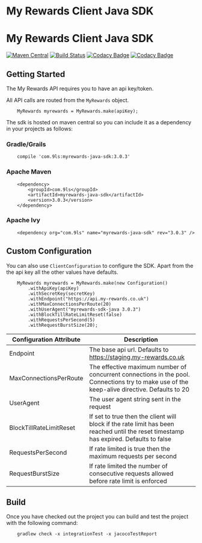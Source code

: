 # My Rewards Client Java SDK
# My Rewards Client Java SDK

[![Maven Central](https://maven-badges.herokuapp.com/maven-central/com.9ls/myrewards-java-sdk/badge.svg)](https://maven-badges.herokuapp.com/maven-central/com.9ls/myrewards-java-sdk)
[![Build Status](https://api.travis-ci.com/nine-lives/myrewards-sdk-java.png)](https://travis-ci.com/nine-lives/myrewards-sdk-java)
[![Codacy Badge](https://app.codacy.com/project/badge/Grade/91e4e97db854401d878fcf1670dfed25)](https://www.codacy.com/gh/nine-lives/myrewards-sdk-java/dashboard?utm_source=github.com&amp;utm_medium=referral&amp;utm_content=nine-lives/myrewards-sdk-java&amp;utm_campaign=Badge_Grade)
[![Codacy Badge](https://app.codacy.com/project/badge/Coverage/91e4e97db854401d878fcf1670dfed25)](https://www.codacy.com/gh/nine-lives/myrewards-sdk-java/dashboard?utm_source=github.com&utm_medium=referral&utm_content=nine-lives/myrewards-sdk-java&utm_campaign=Badge_Coverage)

## Getting Started

The My Rewards API requires you to have an api key/token. 

All API calls are routed from the `MyRewards` object.

```
    MyRewards myrewards = MyRewards.make(apiKey);
```

The sdk is hosted on maven central so you can include it as a dependency 
in your projects as follows:

### Gradle/Grails
```
    compile 'com.9ls:myrewards-java-sdk:3.0.3'
```

### Apache Maven
```
    <dependency>
        <groupId>com.9ls</groupId>
        <artifactId>myrewards-java-sdk</artifactId>
        <version>3.0.3</version>
    </dependency>
```

### Apache Ivy
```
    <dependency org="com.9ls" name="myrewards-java-sdk" rev="3.0.3" />
```

## Custom Configuration

You can also use `ClientConfiguration` to configure the SDK. Apart
from the the api key all the other values have defaults.

```
    MyRewards myrewards = MyRewards.make(new Configuration()
        .withApiKey(apiKey)
        .withSecretKey(secretKey)
        .withEndpoint("https://api.my-rewards.co.uk")
        .withMaxConnectionsPerRoute(20)
        .withUserAgent("myrewards-sdk-java 3.0.3")
        .withBlockTillRateLimitReset(false)
        .withRequestsPerSecond(5)
        .withRequestBurstSize(20);
```

| Configuration Attribute | Description |
| ----------------------- | ----------- |
| Endpoint | The base api url. Defaults to https://staging.my-rewards.co.uk |
| MaxConnectionsPerRoute | The effective maximum number of concurrent connections in the pool. Connections try to make use of the keep-alive directive. Defaults to 20
| UserAgent | The user agent string sent in the request
| BlockTillRateLimitReset | If set to true then the client will block if the rate limit has been reached until the reset timestamp has expired. Defaults to false
| RequestsPerSecond | If rate limited is true then the maximum requests per second 
| RequestBurstSize | If rate limited the number of consecutive requests allowed before rate limit is enforced 


## Build

Once you have checked out the project you can build and test the project with the following command:

```
    gradlew check -x integrationTest -x jacocoTestReport
```

 